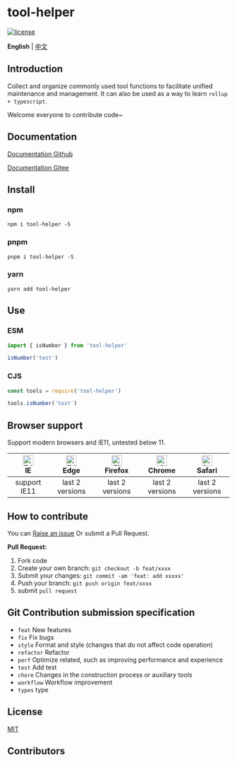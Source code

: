 # tool-helper

[![license](https://img.shields.io/github/license/kailong321200875/tool-helper.svg)](LICENSE)

**English** | [中文](./README.zh-CN.md)

## Introduction

Collect and organize commonly used tool functions to facilitate unified maintenance and management. It can also be used as a way to learn `rollup + typescript`.

Welcome everyone to contribute code~

## Documentation

[Documentation Github](https://kailong321200875.github.io/tool-helper/modules.html)

[Documentation Gitee](https://kailong110120130.gitee.io/tool-helper/modules.html)

## Install

### npm

```shell
npm i tool-helper -S
```

### pnpm

```shell
pnpm i tool-helper -S
```

### yarn

```shell
yarn add tool-helper
```

## Use

### ESM

```ts
import { isNumber } from 'tool-helper'

isNumber('test')
```

### CJS

```js
const tools = require('tool-helper')

tools.isNumber('test')
```

## Browser support

Support modern browsers and IE11, untested below 11.

| [<img src="https://raw.githubusercontent.com/alrra/browser-logos/master/src/archive/internet-explorer_9-11/internet-explorer_9-11_48x48.png" alt=" Edge" width="24px" height="24px" />](http://godban.github.io/browsers-support-badges/)</br>IE | [<img src="https://raw.githubusercontent.com/alrra/browser-logos/master/src/edge/edge_48x48.png" alt=" Edge" width="24px" height="24px" />](http://godban.github.io/browsers-support-badges/)</br>Edge | [<img src="https://raw.githubusercontent.com/alrra/browser-logos/master/src/firefox/firefox_48x48.png" alt="Firefox" width="24px" height="24px" />](http://godban.github.io/browsers-support-badges/)</br>Firefox | [<img src="https://raw.githubusercontent.com/alrra/browser-logos/master/src/chrome/chrome_48x48.png" alt="Chrome" width="24px" height="24px" />](http://godban.github.io/browsers-support-badges/)</br>Chrome | [<img src="https://raw.githubusercontent.com/alrra/browser-logos/master/src/safari/safari_48x48.png" alt="Safari" width="24px" height="24px" />](http://godban.github.io/browsers-support-badges/)</br>Safari |
| :-: | :-: | :-: | :-: | :-: |
| support IE11 | last 2 versions | last 2 versions | last 2 versions | last 2 versions |

## How to contribute

You can [Raise an issue](https://github.com/kailong321200875/vue-element-plus-admin/issues/new) Or submit a Pull Request.

**Pull Request:**

1. Fork code
2. Create your own branch: `git checkout -b feat/xxxx`
3. Submit your changes: `git commit -am 'feat: add xxxxx'`
4. Push your branch: `git push origin feat/xxxx`
5. submit `pull request`

## Git Contribution submission specification

- `feat` New features
- `fix` Fix bugs
- `style` Format and style (changes that do not affect code operation)
- `refactor` Refactor
- `perf` Optimize related, such as improving performance and experience
- `test` Add test
- `chore` Changes in the construction process or auxiliary tools
- `workflow` Workflow improvement
- `types` type

## License

[MIT](./LICENSE)

## Contributors

<!-- readme: collaborators,contributors -start -->
<!-- readme: collaborators,contributors -end -->

